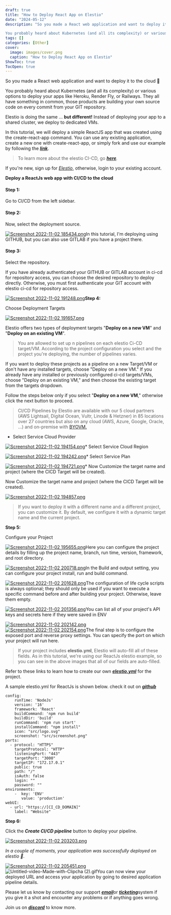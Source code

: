 ```yaml
---
draft: true
title: "How to Deploy React App on Elestio"
date: "2024-05-12"
description: "So you made a React web application and want to deploy it to the cloud 🚀

You probably heard about Kubernetes (and all its complexity) or various options to deploy your apps like Heroku, Render Fly, or Railways. They all have something in common, those products are building your own source"
tags: []
categories: [Other]
cover:
  image: images/cover.png
  caption: "How to Deploy React App on Elestio"
ShowToc: true
TocOpen: true
---
```



So you made a React web application and want to deploy it to the cloud 🚀

You probably heard about Kubernetes (and all its complexity) or various options to deploy your apps like Heroku, Render Fly, or Railways. They all have something in common, those products are building your own source code on every commit from your GIT repository.

Elestio is doing the same ... **but different!** Instead of deploying your app to a shared cluster, we deploy to dedicated VMs.

In this tutorial, we will deploy a simple ReactJS app that was created using the create\-react\-app command. You can use any existing application, create a new one with create\-react\-app, or simply fork and use our example by following the [***link***](https://github.com/elestio-examples/reactjs?ref=blog.elest.io).


> To learn more about the elestio CI\-CD, go [***here***](https://docs.elest.io/books/cicd-pipelines/page/overview?ref=blog.elest.io)*.*

If you're new, sign up for [*Elestio*](https://dash.elest.io/?ref=blog.elest.io), otherwise, login to your existing account.

**Deploy a ReactJs web app with CI/CD to the cloud**

#### Step 1:

Go to CI/CD from the left sidebar.

#### Step 2:

Now, select the deployment source.

[![Screenshot 2022-11-02 185434.png](https://docs.elest.io/uploads/images/gallery/2022-11/scaled-1680-/screenshot-2022-11-02-185434.png)](https://docs.elest.io/uploads/images/gallery/2022-11/screenshot-2022-11-02-185434.png?ref=blog.elest.io)In this tutorial, I'm deploying using GITHUB, but you can also use GITLAB if you have a project there.

#### Step 3:

Select the repository.

If you have already authenticated your GITHUB or GITLAB account in ci\-cd for repository access, you can choose the desired repository to deploy directly. Otherwise, you must first authenticate your GIT account with elestio ci\-cd for repository access.

[![Screenshot 2022-11-02 191248.png](https://docs.elest.io/uploads/images/gallery/2022-11/scaled-1680-/imPscreenshot-2022-11-02-191248.png)](https://docs.elest.io/uploads/images/gallery/2022-11/imPscreenshot-2022-11-02-191248.png?ref=blog.elest.io)**Step 4:**

Choose Deployment Targets

[![Screenshot 2022-11-02 191657.png](https://docs.elest.io/uploads/images/gallery/2022-11/scaled-1680-/screenshot-2022-11-02-191657.png)](https://docs.elest.io/uploads/images/gallery/2022-11/screenshot-2022-11-02-191657.png?ref=blog.elest.io)  


Elestio offers two types of deployment targets "**Deploy on a new VM**" and "**Deploy on an existing VM**".


> You are allowed to set up n pipelines on each elestio Ci\-CD target/VM. According to the project configuration you select and the project you're deploying, the number of pipelines varies.

If you want to deploy these projects as a pipeline on a new Target/VM or don't have any installed targets, choose "Deploy on a new VM." If you already have any installed or previously configured ci\-cd targets/VMs, choose "Deploy on an existing VM," and then choose the existing target from the targets dropdown.

Follow the steps below only if you select "**Deploy on a new VM**," otherwise click the next button to proceed.


> CI/CD Pipelines by Elestio are available with our 5 cloud partners (AWS Lightsail, Digital Ocean, Vultr, Linode \& Hetzner) in 85 locations over 27 countries but also on any cloud (AWS, Azure, Google, Oracle, ...) and on\-premise with [BYOVM.](https://doc.elest.io/books/cloud-providers/page/byovm-bring-your-own-vm?ref=blog.elest.io)

* Select Service Cloud Provider


[![Screenshot 2022-11-02 194154.png](https://docs.elest.io/uploads/images/gallery/2022-11/scaled-1680-/screenshot-2022-11-02-194154.png)](https://docs.elest.io/uploads/images/gallery/2022-11/screenshot-2022-11-02-194154.png?ref=blog.elest.io)* Select Service Cloud Region

[![Screenshot 2022-11-02 194242.png](https://docs.elest.io/uploads/images/gallery/2022-11/scaled-1680-/screenshot-2022-11-02-194242.png)](https://docs.elest.io/uploads/images/gallery/2022-11/screenshot-2022-11-02-194242.png?ref=blog.elest.io)* Select Service Plan


[![Screenshot 2022-11-02 194721.png](https://docs.elest.io/uploads/images/gallery/2022-11/scaled-1680-/screenshot-2022-11-02-194721.png)](https://docs.elest.io/uploads/images/gallery/2022-11/screenshot-2022-11-02-194721.png?ref=blog.elest.io)* Now Customize the target name and project (where the CICD Target will be created).


Now Customize the target name and project (where the CICD Target will be created). 

[![Screenshot 2022-11-02 194857.png](https://docs.elest.io/uploads/images/gallery/2022-11/scaled-1680-/screenshot-2022-11-02-194857.png)](https://docs.elest.io/uploads/images/gallery/2022-11/screenshot-2022-11-02-194857.png?ref=blog.elest.io)
> If you want to deploy it with a different name and a different project, you can customize it. By default, we configure it with a dynamic target name and the current project.

**Step 5:**

Configure your Project

[![Screenshot 2022-11-02 195655.png](https://docs.elest.io/uploads/images/gallery/2022-11/scaled-1680-/screenshot-2022-11-02-195655.png)](https://docs.elest.io/uploads/images/gallery/2022-11/screenshot-2022-11-02-195655.png?ref=blog.elest.io)Here you can configure the project details by filling up the project name, branch, run time, version, framework, and root directory.

[![Screenshot 2022-11-02 200718.png](https://docs.elest.io/uploads/images/gallery/2022-11/scaled-1680-/screenshot-2022-11-02-200718.png)](https://docs.elest.io/uploads/images/gallery/2022-11/screenshot-2022-11-02-200718.png?ref=blog.elest.io)In the Build and output setting, you can configure your project install, run and build command.

[![Screenshot 2022-11-02 201628.png](https://docs.elest.io/uploads/images/gallery/2022-11/scaled-1680-/screenshot-2022-11-02-201628.png)](https://docs.elest.io/uploads/images/gallery/2022-11/screenshot-2022-11-02-201628.png?ref=blog.elest.io)The configuration of life cycle scripts is always optional; they should only be used if you want to execute a specific command before and after building your project. Otherwise, leave them empty.  


[![Screenshot 2022-11-02 201356.png](https://docs.elest.io/uploads/images/gallery/2022-11/scaled-1680-/screenshot-2022-11-02-201356.png)](https://docs.elest.io/uploads/images/gallery/2022-11/screenshot-2022-11-02-201356.png?ref=blog.elest.io)You can list all of your project's API keys and secrets here if they were saved in ENV

[![Screenshot 2022-11-02 202142.png](https://docs.elest.io/uploads/images/gallery/2022-11/scaled-1680-/screenshot-2022-11-02-202142.png)](https://docs.elest.io/uploads/images/gallery/2022-11/screenshot-2022-11-02-202142.png?ref=blog.elest.io)[![Screenshot 2022-11-02 202154.png](https://docs.elest.io/uploads/images/gallery/2022-11/scaled-1680-/screenshot-2022-11-02-202154.png)](https://docs.elest.io/uploads/images/gallery/2022-11/screenshot-2022-11-02-202154.png?ref=blog.elest.io)The final step is to configure the exposed port and reverse proxy settings. You can specify the port on which your project will run here.


> If your project includes **elestio.yml**, Elestio will auto\-fill all of these fields. As in this tutorial, we're using our ReactJs elestio example, so you can see in the above images that all of our fields are auto\-filled.

Refer to these links to learn how to create our own [***elestio.yml***](https://docs.elest.io/books/cicd-pipelines/page/create-your-own-template-elestioyml?ref=blog.elest.io) for the project.

A sample elestio.yml for ReactJs is shown below. check it out on [***github***](https://github.com/elestio-examples/reactjs/blob/master/elestio.yml?ref=blog.elest.io)




```
config:
    runTime: 'NodeJs'
    version: '16'
    framework: 'React'
    buildCommand: 'npm run build'
    buildDir: 'build'
    runCommand: 'npm run start'
    installCommand: "npm install"
    icon: "src/logo.svg"
    screenshot: "src/screenshot.png"
ports:
  - protocol: "HTTPS"
    targetProtocol: "HTTP"
    listeningPort: "443"
    targetPort: "3000"
    targetIP: "172.17.0.1"
    public: true
    path: "/"
    isAuth: false
    login: ""
    password: ""
environments:
    -  key: 'ENV'
       value: 'production'
webUI:
  - url: "https://[CI_CD_DOMAIN]"
    label: "Website"       
```

  




**Step 6:**

Click the ***Create CI/CD pipeline*** button to deploy your pipeline.

[![Screenshot 2022-11-02 203203.png](https://docs.elest.io/uploads/images/gallery/2022-11/scaled-1680-/screenshot-2022-11-02-203203.png)](https://docs.elest.io/uploads/images/gallery/2022-11/screenshot-2022-11-02-203203.png?ref=blog.elest.io)  


*In a couple of moments, your application was successfully deployed on elestio 🚀.*

  


[![Screenshot 2022-11-02 205451.png](https://docs.elest.io/uploads/images/gallery/2022-11/scaled-1680-/screenshot-2022-11-02-205451.png)](https://docs.elest.io/uploads/images/gallery/2022-11/screenshot-2022-11-02-205451.png?ref=blog.elest.io)![Untitled-video-Made-with-Clipcha (2).gif](https://docs.elest.io/uploads/images/gallery/2022-11/untitled-video-made-with-clipcha-2.gif)You can now view your deployed URL and access your application by going to desired application pipeline details.

Please let us know by contacting our support [***email***](mailto:support@elest.io)or [***ticketing***](https://dash.elest.io/support/creation?ref=blog.elest.io)system if you give it a shot and encounter any problems or if anything goes wrong.

Join us on [***discord***](https://discord.gg/4T4JGaMYrD?ref=blog.elest.io) to know more.



